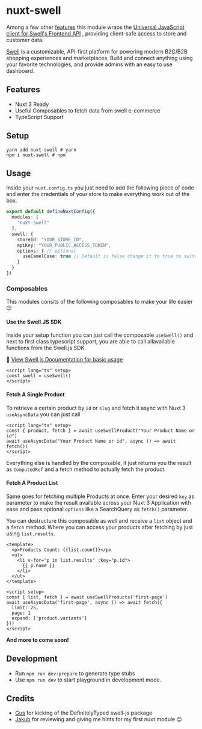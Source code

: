 # nuxt-swell

Among a few other [features](#features) this module wraps the [Universal JavaScript client for Swell's Frontend API](https://github.com/swellstores/swell-js) , 
providing client-safe access to store and customer data.

[Swell](https://www.swell.is) is a customizable, API-first platform for powering modern B2C/B2B shopping experiences and marketplaces. Build and connect anything using your favorite technologies, and provide admins with an easy to use dashboard.

## Features
- Nuxt 3 Ready
- Useful Composables to fetch data from swell e-commerce
- TypeScript Support

## Setup
```shell
yarn add nuxt-swell # yarn
npm i nuxt-swell # npm
```

## Usage

Inside your `nuxt.config.ts` you just need to add the following piece of code and enter the credentials of your store to make everything work out of the box.

```ts
export default defineNuxtConfig({
  modules: [
    "nuxt-swell"
  ],
  swell: {
    storeId: "YOUR_STORE_ID",
    apiKey: "YOUR_PUBLIC_ACCESS_TOKEN",
    options: { // optional
      useCamelCase: true // Default is false change it to true to switch to camelCase responses 
    }
  }
})
```

### Composables
This modules consits of the following composables to make your life easier 😉

#### Use the Swell.JS SDK
Inside your setup function you can just call the composable `useSwell()` and next to first class typescript support,
you are able to call allavailable functions from the Swell.js SDK.

📖  [View Swell.js Documentation for basic usage](https://developers.swell.is/frontend-api/)

```vue
<script lang="ts" setup>
const swell = useSwell()
</script>
```

#### Fetch A Single Product

To retrieve a certain product by `id` or `slug` and fetch it async with Nuxt 3 `useAsyncData` you can just call

```vue
<script lang="ts" setup>
const { product, fetch } = await useSwellProduct("Your Product Name or id")
await useAsyncData("Your Product Name or id", async () => await fetch())
</script>
```
Everything else is handled by the composable, it just returns you the result as `ComputedRef` and a fetch method to actually fetch the product.

#### Fetch A Product List
Same goes for fetching multiple Products at once.
Enter your desired `key` as parameter to make the result available across your Nuxt 3 Application with ease and
pass optional `options` like a SearchQuery as `fetch()` parameter.

You can destructure this composable as well and receive a `list` object and a `fetch` method. Where you can access your products
after fetching by just using `list.results`. 

```vue
<template>
  <p>Products Count: {{list.count}}</p>
  <ul>
    <li v-for="p in list.results" :key="p.id">
      {{ p.name }}
    </li>
  </ul>
</template>

<script setup>
const { list, fetch } = await useSwellProducts('first-page')
await useAsyncData('first-page', async () => await fetch({
  limit: 25,
  page: 1
  expand: ['product.variants']
}))
</script>
```

**And more to come soon!**

## Development
* Run `npm run dev:prepare` to generate type stubs
* Use `npm run dev` to start playground in development mode.

## Credits
- [Gus](https://github.com/gusfune) for kicking of the DefinitelyTyped swell-js package
- [Jakub](https://github.com/Baroshem) for reviewing and giving me hints for my first nuxt module 😉
